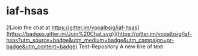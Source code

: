 # iaf-hsas

[![Join the chat at https://gitter.im/vooalbsig/iaf-hsas](https://badges.gitter.im/Join%20Chat.svg)](https://gitter.im/vooalbsig/iaf-hsas?utm_source=badge&utm_medium=badge&utm_campaign=pr-badge&utm_content=badge)
Test-Repository
A new line of text
